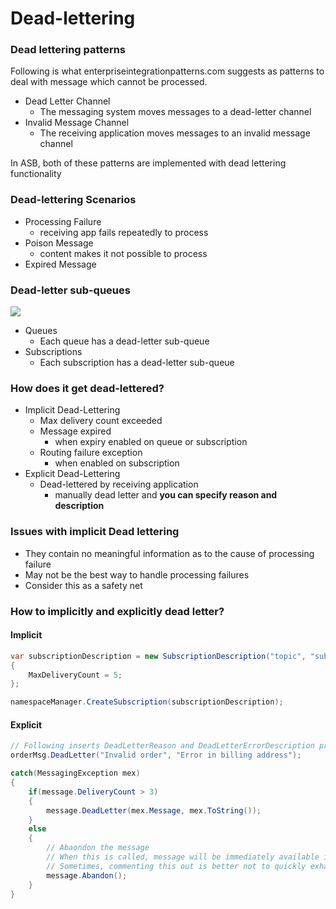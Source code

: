 # Dead-lettering

### Dead lettering patterns

Following is what enterpriseintegrationpatterns.com suggests as patterns to deal with message which cannot be processed. 

- Dead Letter Channel
	- The messaging system moves messages to a dead-letter channel
- Invalid Message Channel
	- The receiving application moves messages to an invalid message channel

In ASB, both of these patterns are implemented with dead lettering functionality

### Dead-lettering Scenarios

- Processing Failure
	- receiving app fails repeatedly to process
- Poison Message
	- content makes it not possible to process
- Expired Message

### Dead-letter sub-queues

![](http://i.imgur.com/gTwfzLk.png)

- Queues
	- Each queue has a dead-letter sub-queue
- Subscriptions
	- Each subscription has a dead-letter sub-queue

### How does it get dead-lettered?

- Implicit Dead-Lettering
	- Max delivery count exceeded
	- Message expired
		- when expiry enabled on queue or subscription
	- Routing failure exception
		- when enabled on subscription
- Explicit Dead-Lettering
	- Dead-lettered by receiving application
		- manually dead letter and **you can specify reason and description**

### Issues with implicit Dead lettering

- They contain no meaningful information as to the cause of processing failure
- May not be the best way to handle processing failures
- Consider this as a safety net

### How to implicitly and explicitly dead letter?

#### Implicit

```c#
var subscriptionDescription = new SubscriptionDescription("topic", "subscription")
{
	MaxDeliveryCount = 5;
};

namespaceManager.CreateSubscription(subscriptionDescription);
```

#### Explicit

```c#
// Following inserts DeadLetterReason and DeadLetterErrorDescription property in Message header. 
orderMsg.DeadLetter("Invalid order", "Error in billing address");

catch(MessagingException mex)
{
	if(message.DeliveryCount > 3)
	{
		message.DeadLetter(mex.Message, mex.ToString());
	}
	else
	{
		// Abaondon the message
		// When this is called, message will be immediately available in the queue again. 
		// Sometimes, commenting this out is better not to quickly exhaust delivery count. Vice versa. 
		message.Abandon();
	}
}
```
